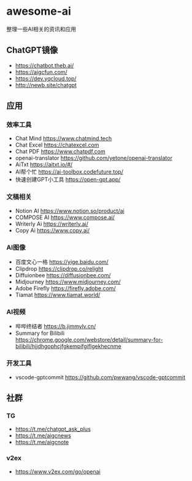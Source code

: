 # awesome-ai
整理一些AI相关的资讯和应用

## ChatGPT镜像
- https://chatbot.theb.ai/
- https://aigcfun.com/
- https://dev.yqcloud.top/
- http://newb.site/chatgpt

## 应用


### 效率工具

- Chat Mind https://www.chatmind.tech
- Chat Excel https://chatexcel.com
- Chat PDF https://www.chatpdf.com
- openai-translator  https://github.com/yetone/openai-translator
- AiTxt https://aitxt.io/#/
- AI帮个忙 https://ai-toolbox.codefuture.top/
- 快速创建GPT小工具  https://open-gpt.app/

### 文稿相关

- Notion AI https://www.notion.so/product/ai
- COMPOSE AI https://www.compose.ai/
- Writerly Ai https://writerly.ai/
- Copy Ai https://www.copy.ai/

### AI图像

- 百度文心一格 https://yige.baidu.com/
- Clipdrop https://clipdrop.co/relight
- Diffuionbee https://diffusionbee.com/
- Midjourney https://www.midjourney.com/
- Adobe Firefly https://firefly.adobe.com/
- Tiamat https://www.tiamat.world/

### AI视频
- 哔哔终结者 https://b.jimmylv.cn/
- Summary for Bilibili  https://chrome.google.com/webstore/detail/summary-for-bilibili/hjjdhgophcjfgkempifgiflgekhecnme

### 开发工具
- vscode-gptcommit https://github.com/pwwang/vscode-gptcommit


## 社群

### TG
- https://t.me/chatgpt_ask_plus
- https://t.me/aigcnews
- https://t.me/aigcnote

### v2ex
- https://www.v2ex.com/go/openai


